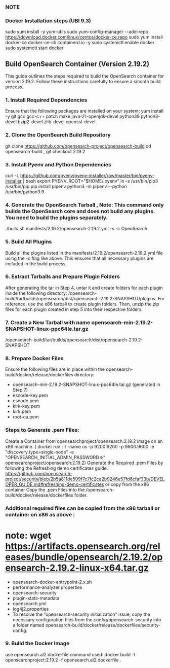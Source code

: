 ### NOTE
### Docker Installation steps (UBI 9.3)
sudo yum install -y yum-utils
sudo yum-config-manager --add-repo https://download.docker.com/linux/centos/docker-ce.repo
sudo yum install docker-ce docker-ce-cli containerd.io -y
sudo systemctl enable docker
sudo systemctl start docker

## Build OpenSearch Container (Version 2.19.2)

This guide outlines the steps required to build the OpenSearch container for version 2.19.2. Follow these instructions carefully to ensure a smooth build process.

### 1. **Install Required Dependencies**
Ensure that the following packages are installed on your system:
yum install -y git gcc gcc-c++ patch make java-21-openjdk-devel python39 python3-devel bzip2-devel zlib-devel openssl-devel

### 2. Clone the OpenSearch Build Repository
git clone https://github.com/opensearch-project/opensearch-build
cd opensearch-build , git checkout 2.19.2

### 3. Install Pyenv and Python Dependencies
curl -L https://github.com/pyenv/pyenv-installer/raw/master/bin/pyenv-installer | bash
export PYENV_ROOT="$HOME/.pyenv"
ln -s /usr/bin/pip3 /usr/bin/pip
pip install pipenv
python3 -m pipenv --python /usr/bin/python3.9

### 4. Generate the OpenSearch Tarball , Note: This command only builds the OpenSearch core and does not build any plugins. You need to build the plugins separately.
./build.sh manifests/2.19.2/opensearch-2.19.2.yml -s -c OpenSearch

### 5. Build All Plugins
Build all the plugins listed in the manifests/2.19.2/opensearch-2.19.2.yml file using the -c flag like above. This ensures that all necessary plugins are included in the build process.

### 6. Extract Tarballs and Prepare Plugin Folders
After generating the tar in Step 4, untar it and create folders for each plugin inside the following directory: /opensearch-build/tar/builds/opensearch/dist/opensearch-2.19.2-SNAPSHOT/plugins. For reference, use the x86 tarball to create plugin folders. Then, unzip the zip files for each plugin created in step 5 into their respective folders.

### 7. Create a New Tarball with name opensearch-min-2.19.2-SNAPSHOT-linux-ppc64le.tar.gz
/opensearch-build/tar/builds/opensearch/dist/opensearch-2.19.2-SNAPSHOT

### 8. Prepare Docker Files
Ensure the following files are in place within the opensearch-build/docker/release/dockerfiles directory:
- opensearch-min-2.19.2-SNAPSHOT-linux-ppc64le.tar.gz (generated in Step 7)
- esnode-key.pem
- esnode.pem
- kirk-key.pem
- kirk.pem
- root-ca.pem
### Steps to Generate .pem Files:
Create a Container from opensearchproject/opensearch:2.19.2 image on an x86 machine.
( docker run -it -name os -p 9200:9200 -p 9600:9600 -e "discovery.type=single-node" -e "OPENSEARCH_INITIAL_ADMIN_PASSWORD=<password>>" opensearchproject/opensearch:2.19.2)
Generate the Required .pem Files by following the Refreshing demo certificates guide. https://github.com/opensearch-project/security/blob/2b5a811de599f7c7fc2ca2b9246e57fd6cfaf33b/DEVELOPER_GUIDE.md#refreshing-demo-certificates or copy from the x86 container
Copy the .pem Files into the /opensearch-build/docker/release/dockerfiles folder.

### Additional required files can be copied from the x86 tarball or container on x86 as above :
# note: wget https://artifacts.opensearch.org/releases/bundle/opensearch/2.19.2/opensearch-2.19.2-linux-x64.tar.gz
- opensearch-docker-entrypoint-2.x.sh
- performance-analyzer.properties
- opensearch-security
- plugin-stats-metadata
- opensearch.yml
- log4j2.properties
- To resolve the "opensearch-security initialization" issue, copy the necessary configuration files from the config/opensearch-security into a folder named opensearch-build/docker/release/dockerfiles/security-config.

### 9. Build the Docker Image
use opensearch.al2.dockerfile
command used: docker build -t opensearchproject:2.19.2 -f opensearch.al2.dockerfile .

